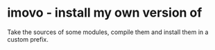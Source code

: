 imovo - install my own version of
=================================

Take the sources of some modules, compile them and install them in a custom
prefix.
